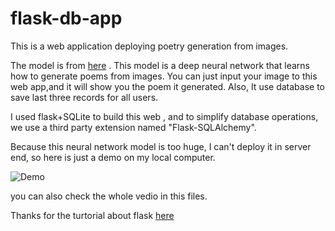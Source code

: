 # flask-db-app
This is a web application deploying poetry generation from images. 

The model is from [here](https://github.com/researchmm/img2poem) . This model is a deep neural network that learns how to generate poems from images. You can just input your image to this web app,and it will show you the poem it generated. Also, It use database to save last three records for all users.

I used flask+SQLite to build this web , and to simplify database operations, we use a third party extension named "Flask-SQLAlchemy".

Because this neural network model is too huge, I can't deploy it in server end, so here is just a demo on my local computer.

![Demo](gif_demo.gif)

you can also check the whole vedio in this files.


Thanks for the turtorial about flask [here](https://read.helloflask.com/)

